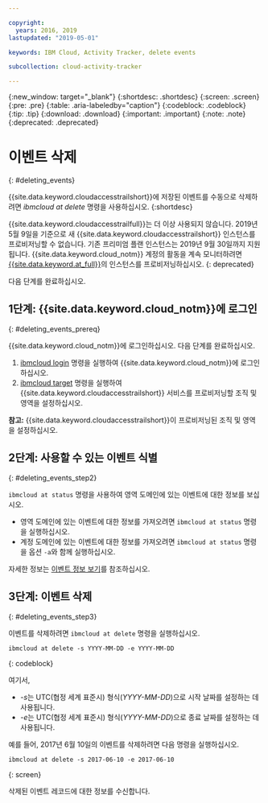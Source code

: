 ```yaml
---

copyright:
  years: 2016, 2019
lastupdated: "2019-05-01"

keywords: IBM Cloud, Activity Tracker, delete events

subcollection: cloud-activity-tracker

---
```


{:new_window: target="_blank"}
{:shortdesc: .shortdesc}
{:screen: .screen}
{:pre: .pre}
{:table: .aria-labeledby="caption"}
{:codeblock: .codeblock}
{:tip: .tip}
{:download: .download}
{:important: .important}
{:note: .note}
{:deprecated: .deprecated}

# 이벤트 삭제
{: #deleting_events}

{{site.data.keyword.cloudaccesstrailshort}}에 저장된 이벤트를 수동으로 삭제하려면 *ibmcloud at delete* 명령을 사용하십시오.
{:shortdesc}

{{site.data.keyword.cloudaccesstrailfull}}는 더 이상 사용되지 않습니다. 2019년 5월 9일을 기준으로 새 {{site.data.keyword.cloudaccesstrailshort}} 인스턴스를 프로비저닝할 수 없습니다. 기존 프리미엄 플랜 인스턴스는 2019년 9월 30일까지 지원됩니다. {{site.data.keyword.cloud_notm}} 계정의 활동을 계속 모니터하려면 [{{site.data.keyword.at_full}}](/docs/services/Activity-Tracker-with-LogDNA?topic=logdnaat-getting-started#getting-started)의 인스턴스를 프로비저닝하십시오.
{: deprecated}


다음 단계를 완료하십시오.

## 1단계: {{site.data.keyword.cloud_notm}}에 로그인
{: #deleting_events_prereq}

{{site.data.keyword.cloud_notm}}에 로그인하십시오. 다음 단계를 완료하십시오.

1. [ibmcloud login](/docs/cli/reference/ibmcloud?topic=cloud-cli-ibmcloud_cli#ibmcloud_login) 명령을 실행하여 {{site.data.keyword.cloud_notm}}에 로그인하십시오.
2. [ibmcloud target](/docs/cli/reference/ibmcloud?topic=cloud-cli-ibmcloud_cli#ibmcloud_target) 명령을 실행하여 {{site.data.keyword.cloudaccesstrailshort}} 서비스를 프로비저닝할 조직 및 영역을 설정하십시오.

**참고:** {{site.data.keyword.cloudaccesstrailshort}}이 프로비저닝된 조직 및 영역을 설정하십시오.

## 2단계: 사용할 수 있는 이벤트 식별
{: #deleting_events_step2}

`ibmcloud at status` 명령을 사용하여 영역 도메인에 있는 이벤트에 대한 정보를 보십시오.

* 영역 도메인에 있는 이벤트에 대한 정보를 가져오려면 `ibmcloud at status` 명령을 실행하십시오.
* 계정 도메인에 있는 이벤트에 대한 정보를 가져오려면 `ibmcloud at status` 명령을 옵션 `-a`와 함께 실행하십시오.

자세한 정보는 [이벤트 정보 보기](/docs/services/cloud-activity-tracker/how-to?topic=cloud-activity-tracker-viewing_event_status#viewing_event_status)를 참조하십시오.
	
  
## 3단계: 이벤트 삭제
{: #deleting_events_step3}
	
이벤트를 삭제하려면 `ibmcloud at delete` 명령을 실행하십시오.

```
ibmcloud at delete -s YYYY-MM-DD -e YYYY-MM-DD 
```
{: codeblock}
    
여기서,

* *-s*는 UTC(협정 세계 표준시) 형식(*YYYY-MM-DD*)으로 시작 날짜를 설정하는 데 사용됩니다.
* *-e*는 UTC(협정 세계 표준시) 형식(*YYYY-MM-DD*)으로 종료 날짜를 설정하는 데 사용됩니다.

예를 들어, 2017년 6월 10일의 이벤트를 삭제하려면 다음 명령을 실행하십시오.

```
ibmcloud at delete -s 2017-06-10 -e 2017-06-10
```
{: screen}

삭제된 이벤트 레코드에 대한 정보를 수신합니다.










